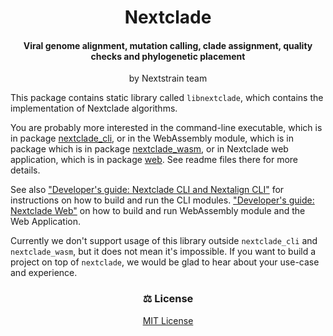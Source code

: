 <h1 id="nextclade" align="center">
Nextclade
</h1>

<h4 id="nextclade" align="center">
Viral genome alignment, mutation calling, clade assignment, quality checks and phylogenetic placement
</h4>

<p align="center">
by Nextstrain team
</p>


This package contains static library called `libnextclade`, which contains the implementation of Nextclade algorithms.

You are probably more interested in the command-line executable, which is in package <a href="../nextclade_cli">nextclade_cli</a>, or in the WebAssembly module, which is in package which is in package <a href="../nextclade_wasm">nextclade_wasm</a>, or in Nextclade web application, which is in package <a href="../web">web</a>. See readme files there for more details.

See also ["Developer's guide: Nextclade CLI and Nextalign CLI"](docs/dev/developers-guide-cli.md) for instructions on how to build and run the CLI modules. ["Developer's guide: Nextclade Web"](docs/dev/developers-guide-web.md) on how to build and run WebAssembly module and the Web Application.

Currently we don't support usage of this library outside `nextclade_cli` and `nextclade_wasm`, but it does not mean it's impossible. If you want to build a project on top of `nextclade`, we would be glad to hear about your use-case and experience.


<h3 id="license" align="center">
⚖️ License
</h3>

<p align="center">
  <a target="_blank" rel="noopener noreferrer" href="../../LICENSE" alt="License file">MIT License</a>
</p>
